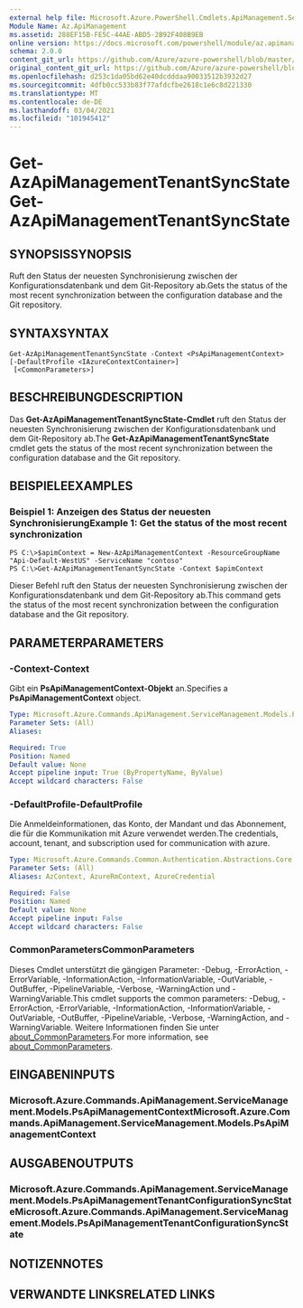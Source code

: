 ```yaml
---
external help file: Microsoft.Azure.PowerShell.Cmdlets.ApiManagement.ServiceManagement.dll-Help.xml
Module Name: Az.ApiManagement
ms.assetid: 288EF15B-FE5C-44AE-ABD5-2B92F408B9EB
online version: https://docs.microsoft.com/powershell/module/az.apimanagement/get-azapimanagementtenantsyncstate
schema: 2.0.0
content_git_url: https://github.com/Azure/azure-powershell/blob/master/src/ApiManagement/ApiManagement/help/Get-AzApiManagementTenantSyncState.md
original_content_git_url: https://github.com/Azure/azure-powershell/blob/master/src/ApiManagement/ApiManagement/help/Get-AzApiManagementTenantSyncState.md
ms.openlocfilehash: d253c1da05bd62e40dcdddaa90033512b3932d27
ms.sourcegitcommit: 4dfb0cc533b83f77afdcfbe2618c1e6c8d221330
ms.translationtype: MT
ms.contentlocale: de-DE
ms.lasthandoff: 03/04/2021
ms.locfileid: "101945412"
---
```

# <span data-ttu-id="1da0f-101">Get-AzApiManagementTenantSyncState</span><span class="sxs-lookup"><span data-stu-id="1da0f-101">Get-AzApiManagementTenantSyncState</span></span>

## <span data-ttu-id="1da0f-102">SYNOPSIS</span><span class="sxs-lookup"><span data-stu-id="1da0f-102">SYNOPSIS</span></span>
<span data-ttu-id="1da0f-103">Ruft den Status der neuesten Synchronisierung zwischen der Konfigurationsdatenbank und dem Git-Repository ab.</span><span class="sxs-lookup"><span data-stu-id="1da0f-103">Gets the status of the most recent synchronization between the configuration database and the Git repository.</span></span>

## <span data-ttu-id="1da0f-104">SYNTAX</span><span class="sxs-lookup"><span data-stu-id="1da0f-104">SYNTAX</span></span>

```
Get-AzApiManagementTenantSyncState -Context <PsApiManagementContext> [-DefaultProfile <IAzureContextContainer>]
 [<CommonParameters>]
```

## <span data-ttu-id="1da0f-105">BESCHREIBUNG</span><span class="sxs-lookup"><span data-stu-id="1da0f-105">DESCRIPTION</span></span>
<span data-ttu-id="1da0f-106">Das **Get-AzApiManagementTenantSyncState-Cmdlet** ruft den Status der neuesten Synchronisierung zwischen der Konfigurationsdatenbank und dem Git-Repository ab.</span><span class="sxs-lookup"><span data-stu-id="1da0f-106">The **Get-AzApiManagementTenantSyncState** cmdlet gets the status of the most recent synchronization between the configuration database and the Git repository.</span></span>

## <span data-ttu-id="1da0f-107">BEISPIELE</span><span class="sxs-lookup"><span data-stu-id="1da0f-107">EXAMPLES</span></span>

### <span data-ttu-id="1da0f-108">Beispiel 1: Anzeigen des Status der neuesten Synchronisierung</span><span class="sxs-lookup"><span data-stu-id="1da0f-108">Example 1: Get the status of the most recent synchronization</span></span>
```
PS C:\>$apimContext = New-AzApiManagementContext -ResourceGroupName "Api-Default-WestUS" -ServiceName "contoso"
PS C:\>Get-AzApiManagementTenantSyncState -Context $apimContext
```

<span data-ttu-id="1da0f-109">Dieser Befehl ruft den Status der neuesten Synchronisierung zwischen der Konfigurationsdatenbank und dem Git-Repository ab.</span><span class="sxs-lookup"><span data-stu-id="1da0f-109">This command gets the status of the most recent synchronization between the configuration database and the Git repository.</span></span>

## <span data-ttu-id="1da0f-110">PARAMETER</span><span class="sxs-lookup"><span data-stu-id="1da0f-110">PARAMETERS</span></span>

### <span data-ttu-id="1da0f-111">-Context</span><span class="sxs-lookup"><span data-stu-id="1da0f-111">-Context</span></span>
<span data-ttu-id="1da0f-112">Gibt ein **PsApiManagementContext-Objekt** an.</span><span class="sxs-lookup"><span data-stu-id="1da0f-112">Specifies a **PsApiManagementContext** object.</span></span>

```yaml
Type: Microsoft.Azure.Commands.ApiManagement.ServiceManagement.Models.PsApiManagementContext
Parameter Sets: (All)
Aliases:

Required: True
Position: Named
Default value: None
Accept pipeline input: True (ByPropertyName, ByValue)
Accept wildcard characters: False
```

### <span data-ttu-id="1da0f-113">-DefaultProfile</span><span class="sxs-lookup"><span data-stu-id="1da0f-113">-DefaultProfile</span></span>
<span data-ttu-id="1da0f-114">Die Anmeldeinformationen, das Konto, der Mandant und das Abonnement, die für die Kommunikation mit Azure verwendet werden.</span><span class="sxs-lookup"><span data-stu-id="1da0f-114">The credentials, account, tenant, and subscription used for communication with azure.</span></span>

```yaml
Type: Microsoft.Azure.Commands.Common.Authentication.Abstractions.Core.IAzureContextContainer
Parameter Sets: (All)
Aliases: AzContext, AzureRmContext, AzureCredential

Required: False
Position: Named
Default value: None
Accept pipeline input: False
Accept wildcard characters: False
```

### <span data-ttu-id="1da0f-115">CommonParameters</span><span class="sxs-lookup"><span data-stu-id="1da0f-115">CommonParameters</span></span>
<span data-ttu-id="1da0f-116">Dieses Cmdlet unterstützt die gängigen Parameter: -Debug, -ErrorAction, -ErrorVariable, -InformationAction, -InformationVariable, -OutVariable, -OutBuffer, -PipelineVariable, -Verbose, -WarningAction und -WarningVariable.</span><span class="sxs-lookup"><span data-stu-id="1da0f-116">This cmdlet supports the common parameters: -Debug, -ErrorAction, -ErrorVariable, -InformationAction, -InformationVariable, -OutVariable, -OutBuffer, -PipelineVariable, -Verbose, -WarningAction, and -WarningVariable.</span></span> <span data-ttu-id="1da0f-117">Weitere Informationen finden Sie unter [about_CommonParameters](http://go.microsoft.com/fwlink/?LinkID=113216).</span><span class="sxs-lookup"><span data-stu-id="1da0f-117">For more information, see [about_CommonParameters](http://go.microsoft.com/fwlink/?LinkID=113216).</span></span>

## <span data-ttu-id="1da0f-118">EINGABEN</span><span class="sxs-lookup"><span data-stu-id="1da0f-118">INPUTS</span></span>

### <span data-ttu-id="1da0f-119">Microsoft.Azure.Commands.ApiManagement.ServiceManagement.Models.PsApiManagementContext</span><span class="sxs-lookup"><span data-stu-id="1da0f-119">Microsoft.Azure.Commands.ApiManagement.ServiceManagement.Models.PsApiManagementContext</span></span>

## <span data-ttu-id="1da0f-120">AUSGABEN</span><span class="sxs-lookup"><span data-stu-id="1da0f-120">OUTPUTS</span></span>

### <span data-ttu-id="1da0f-121">Microsoft.Azure.Commands.ApiManagement.ServiceManagement.Models.PsApiManagementTenantConfigurationSyncState</span><span class="sxs-lookup"><span data-stu-id="1da0f-121">Microsoft.Azure.Commands.ApiManagement.ServiceManagement.Models.PsApiManagementTenantConfigurationSyncState</span></span>

## <span data-ttu-id="1da0f-122">NOTIZEN</span><span class="sxs-lookup"><span data-stu-id="1da0f-122">NOTES</span></span>

## <span data-ttu-id="1da0f-123">VERWANDTE LINKS</span><span class="sxs-lookup"><span data-stu-id="1da0f-123">RELATED LINKS</span></span>
